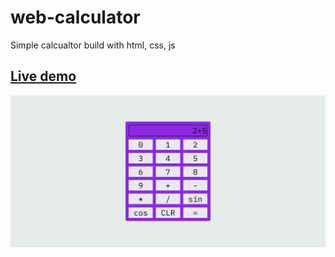 # web-calculator
Simple calcualtor build with html, css, js
## [Live demo](https://rubinduck.github.io/web-calculator)
![Calculator screenshot](./res/site-sreeenshot.png)
